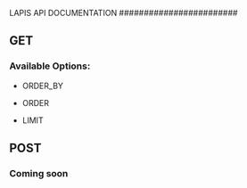 LAPIS API DOCUMENTATION
########################

## GET

### Available Options:

* ORDER_BY

* ORDER

* LIMIT

## POST

### Coming soon
